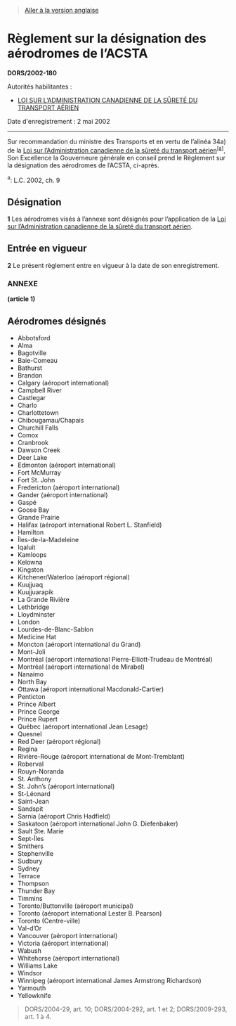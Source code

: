 > [Aller à la version anglaise](/en/Regulations/Statutory%20Orders%20and%20Regulations/2002/180.md)

# Règlement sur la désignation des aérodromes de l’ACSTA

**DORS/2002-180**

Autorités habilitantes : 
- [LOI SUR L’ADMINISTRATION CANADIENNE DE LA SÛRETÉ DU TRANSPORT AÉRIEN](/fr/Lois/Lois%20du%20Canada/2002/ch.%209,%20art.%202.md)

Date d'enregistrement : 2 mai 2002

----------

Sur recommandation du ministre des Transports et en vertu de l’alinéa 34a) de la [Loi sur l’Administration canadienne de la sûreté du transport aérien](/fr/Lois/Lois%20du%20Canada/2002/ch.%209,%20art.%202.md)<sup><a href='#footnotea_f'>[a]</a></sup>, Son Excellence la Gouverneure générale en conseil prend le Règlement sur la désignation des aérodromes de l’ACSTA, ci-après.

<a name='footnotea_f'><sup>a</sup></a>: L.C. 2002, ch. 9<br />




## Désignation


**1** Les aérodromes visés à l’annexe sont désignés pour l’application de la [Loi sur l’Administration canadienne de la sûreté du transport aérien](/fr/Lois/Lois%20du%20Canada/2002/ch.%209,%20art.%202.md).




## Entrée en vigueur


**2** Le présent règlement entre en vigueur à la date de son enregistrement.




### **ANNEXE** 
**(article 1)**

## Aérodromes désignés

- Abbotsford
- Alma
- Bagotville
- Baie-Comeau
- Bathurst
- Brandon
- Calgary (aéroport international)
- Campbell River
- Castlegar
- Charlo
- Charlottetown
- Chibougamau/Chapais
- Churchill Falls
- Comox
- Cranbrook
- Dawson Creek
- Deer Lake
- Edmonton (aéroport international)
- Fort McMurray
- Fort St. John
- Fredericton (aéroport international)
- Gander (aéroport international)
- Gaspé
- Goose Bay
- Grande Prairie
- Halifax (aéroport international Robert L. Stanfield)
- Hamilton
- Îles-de-la-Madeleine
- Iqaluit
- Kamloops
- Kelowna
- Kingston
- Kitchener/Waterloo (aéroport régional)
- Kuujjuaq
- Kuujjuarapik
- La Grande Rivière
- Lethbridge
- Lloydminster
- London
- Lourdes-de-Blanc-Sablon
- Medicine Hat
- Moncton (aéroport international du Grand)
- Mont-Joli
- Montréal (aéroport international Pierre-Elliott-Trudeau de Montréal)
- Montréal (aéroport international de Mirabel)
- Nanaimo
- North Bay
- Ottawa (aéroport international Macdonald-Cartier)
- Penticton
- Prince Albert
- Prince George
- Prince Rupert
- Québec (aéroport international Jean Lesage)
- Quesnel
- Red Deer (aéroport régional)
- Regina
- Rivière-Rouge (aéroport international de Mont-Tremblant)
- Roberval
- Rouyn-Noranda
- St. Anthony
- St. John’s (aéroport international)
- St-Léonard
- Saint-Jean
- Sandspit
- Sarnia (aéroport Chris Hadfield)
- Saskatoon (aéroport international John G. Diefenbaker)
- Sault Ste. Marie
- Sept-Îles
- Smithers
- Stephenville
- Sudbury
- Sydney
- Terrace
- Thompson
- Thunder Bay
- Timmins
- Toronto/Buttonville (aéroport municipal)
- Toronto (aéroport international Lester B. Pearson)
- Toronto (Centre-ville)
- Val-d’Or
- Vancouver (aéroport international)
- Victoria (aéroport international)
- Wabush
- Whitehorse (aéroport international)
- Williams Lake
- Windsor
- Winnipeg (aéroport international James Armstrong Richardson)
- Yarmouth
- Yellowknife
> DORS/2004-29, art. 10; DORS/2004-292, art. 1 et 2; DORS/2009-293, art. 1 à 4.


